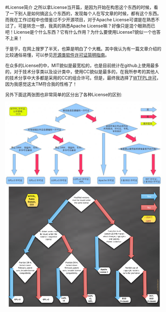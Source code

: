 #License简介
之所以拿License当开篇，是因为开始在构思这个东西的时候，看了一下别人是如何搞这么个东西的，发现每个人在写文章的时候，都有这个东西。而我在工作过程中也借鉴过不少开源项目，对于Apache License可谓是在熟悉不过了，可是转念一想，我真的熟悉Apache License嘛？好像只是混个眼熟而已吧！License是个什么东西？它有什么作用？为什么要使用License?貌似一个也答不上来！

于是乎，在网上搜罗了半天，也算是明白了个大概。其中我认为有一篇文章介绍的比较通俗易懂，可以参见[开源类软件许可证简明指南](http://article.yeeyan.org/view/centaurtek/97224)。

在众多的License的中，MIT貌似是最宽松的，也是目前统计在github上使用最多的，对于技术分享类以及设计类中，使用CC貌似是最多的，在我所参考的其他人的技术分享中大多都是采用的CC的组合许可。但是，最终我选择了[WTFPL许可](http://www.wtfpl.net/txt/copying/)，因为我感觉这太TM符合我的性格了！   

另外下面这两张图也非常简单的区分出了各种License的区别:   

![](../images/license_CN.png "中文版")   
![](../images/license.jpg "英文版")   

